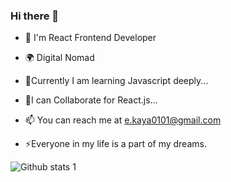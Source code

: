 ### Hi there 👋

- 🔭 I'm React Frontend Developer

- 🌍 Digital Nomad

- 🌱Currently I am learning Javascript deeply...

- 🤝I can Collaborate for React.js...

- 📫 You can reach me at e.kaya0101@gmail.com

- ⚡Everyone in my life is a part of my dreams.




![Github stats 1](https://github-readme-stats.vercel.app/api?username=kullanıcıadınız&show_icons=true&theme=gradient) 
